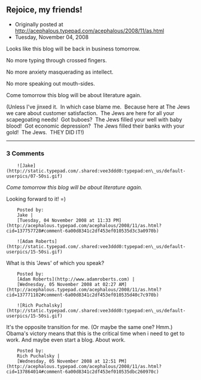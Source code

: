 ## Rejoice, my friends!

 * Originally posted at http://acephalous.typepad.com/acephalous/2008/11/as.html
 * Tuesday, November 04, 2008



Looks like this blog will be back in business tomorrow.  

No more typing through crossed fingers.

No more anxiety masquerading as intellect.

No more speaking out mouth-sides.  

Come tomorrow this blog will be about literature again.  

(Unless I've jinxed it.  In which case blame me.  Because here at The Jews we care about customer satisfaction.  The Jews are here for all your scapegoating needs!  Got buboes?  The Jews filled your well with baby blood!  Got economic depression?  The Jews filled their banks with your gold!  The Jews.  THEY DID IT!)

		

* * *

### 3 Comments 

		

                
[]()

	

		![Jake](http://static.typepad.com/.shared:vee3ddd0:typepad:en\_us/default-userpics/07-50si.gif)
	

	

		

_Come tomorrow this blog will be about literature again._

Looking forward to it! =)

	

		Posted by:
		Jake |
		[Tuesday, 04 November 2008 at 11:33 PM](http://acephalous.typepad.com/acephalous/2008/11/as.html?cid=137757728#comment-6a00d8341c2df453ef010535d3c3a0970b)

[]()

	

		![Adam Roberts](http://static.typepad.com/.shared:vee3ddd0:typepad:en\_us/default-userpics/15-50si.gif)
	

	

		

What is this 'Jews' of which you speak?

	

		Posted by:
		[Adam Roberts](http://www.adamroberts.com) |
		[Wednesday, 05 November 2008 at 02:27 AM](http://acephalous.typepad.com/acephalous/2008/11/as.html?cid=137771102#comment-6a00d8341c2df453ef010535d40c7c970b)

[]()

	

		![Rich Puchalsky](http://static.typepad.com/.shared:vee3ddd0:typepad:en\_us/default-userpics/15-50si.gif)
	

	

		

It's the opposite transition for me.  (Or maybe the same one?  Hmm.)  Obama's victory means that this is the critical time when i need to get to work.  And maybe even start a blog.  About work.  

	

		Posted by:
		Rich Puchalsky |
		[Wednesday, 05 November 2008 at 12:51 PM](http://acephalous.typepad.com/acephalous/2008/11/as.html?cid=137864014#comment-6a00d8341c2df453ef010535dbc260970c)

		

        